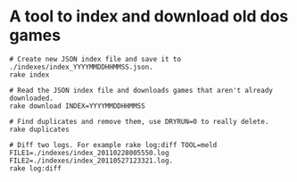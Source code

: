 # A tool to index and download old dos games
    # Create new JSON index file and save it to ./indexes/index_YYYYMMDDHHMMSS.json.
    rake index
    
    # Read the JSON index file and downloads games that aren't already downloaded.
    rake download INDEX=YYYYMMDDHHMMSS
    
    # Find duplicates and remove them, use DRYRUN=0 to really delete.
    rake duplicates
    
    # Diff two logs. For example rake log:diff TOOL=meld FILE1=./indexes/index_20110228005550.log FILE2=./indexes/index_20110527123321.log.
    rake log:diff